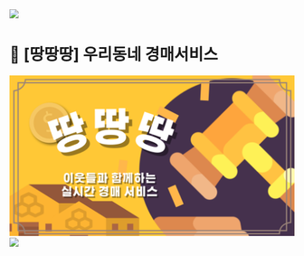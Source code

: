 <img src="https://capsule-render.vercel.app/api?type=waving&color=BDBDC8&height=150&section=header" />

# 🛒 [땅땅땅] 우리동네 경매서비스

<img width="854" alt="땅땅땅 소개 이미지" src="./public/images/ddang-intro.png">

<img src="https://capsule-render.vercel.app/api?type=waving&color=BDBDC8&height=150&section=footer" />
